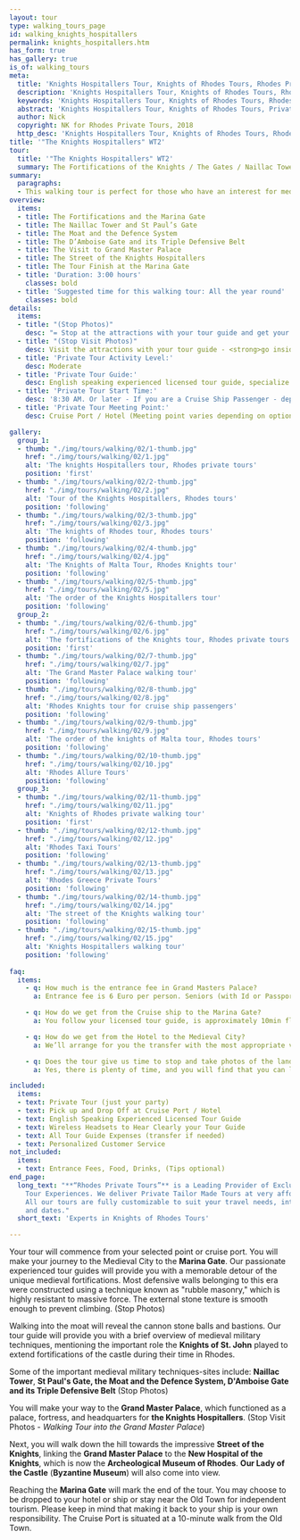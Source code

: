 ```yaml
---
layout: tour
type: walking_tours_page
id: walking_knights_hospitallers
permalink: knights_hospitallers.htm
has_form: true
has_gallery: true
is_of: walking_tours
meta:
  title: 'Knights Hospitallers Tour, Knights of Rhodes Tours, Rhodes Private Tours Greece'
  description: 'Knights Hospitallers Tour, Knights of Rhodes Tours, Rhodes Private Tours Greece'
  keywords: 'Knights Hospitallers Tour, Knights of Rhodes Tours, Rhodes Private Tours Greece'
  abstract: 'Knights Hospitallers Tour, Knights of Rhodes Tours, Private Tours Greece'
  author: Nick
  copyright: NK for Rhodes Private Tours, 2018
  http_desc: 'Knights Hospitallers Tour, Knights of Rhodes Tours, Rhodes Private Tours Greece'
title: '"The Knights Hospitallers" WT2'
tour:
  title: '"The Knights Hospitallers" WT2'
  summary: The Fortifications of the Knights / The Gates / Naillac Tower / The Moat and the Defense System / The Grand Master Palace
summary:
  paragraphs:
  - This walking tour is perfect for those who have an interest for medieval military architecture. The tour includes sightseeing at the Grand Master Palace where our experienced tour guides will help you at every step of the way. 
overview:
  items:
  - title: The Fortifications and the Marina Gate
  - title: The Naillac Tower and St Paul’s Gate
  - title: The Moat and the Defence System
  - title: The D’Amboise Gate and its Triple Defensive Belt
  - title: The Visit to Grand Master Palace
  - title: The Street of the Knights Hospitallers
  - title: The Tour Finish at the Marina Gate
  - title: 'Duration: 3:00 hours'
    classes: bold
  - title: 'Suggested time for this walking tour: All the year round'
    classes: bold
details:
  items:
  - title: "(Stop Photos)"
    desc: "= Stop at the attractions with your tour guide and get your photos <strong>from outside</strong> of the Sight/building"
  - title: "(Stop Visit Photos)"
    desc: Visit the attractions with your tour guide - <strong>go inside</strong> the sight/building for photos
  - title: 'Private Tour Activity Level:'
    desc: Moderate
  - title: 'Private Tour Guide:'
    desc: English speaking experienced licensed tour guide, specialize in Private Tours
  - title: 'Private Tour Start Time:'
    desc: '8:30 AM. Or later - If you are a Cruise Ship Passenger - depend on your cruise ship dock time. This walking tour is available in the evening as well'
  - title: 'Private Tour Meeting Point:'
    desc: Cruise Port / Hotel (Meeting point varies depending on option booked)

gallery:
  group_1:
  - thumb: "./img/tours/walking/02/1-thumb.jpg"
    href: "./img/tours/walking/02/1.jpg"
    alt: 'The knights Hospitallers tour, Rhodes private tours'
    position: 'first'
  - thumb: "./img/tours/walking/02/2-thumb.jpg"
    href: "./img/tours/walking/02/2.jpg"
    alt: 'Tour of the Knights Hospitallers, Rhodes tours'
    position: 'following'
  - thumb: "./img/tours/walking/02/3-thumb.jpg"
    href: "./img/tours/walking/02/3.jpg"
    alt: 'The knights of Rhodes tour, Rhodes tours'
    position: 'following'
  - thumb: "./img/tours/walking/02/4-thumb.jpg"
    href: "./img/tours/walking/02/4.jpg"
    alt: 'The Knights of Malta Tour, Rhodes Knights tour'
    position: 'following'
  - thumb: "./img/tours/walking/02/5-thumb.jpg"
    href: "./img/tours/walking/02/5.jpg"
    alt: 'The order of the Knights Hospitallers tour'
    position: 'following'
  group_2:
  - thumb: "./img/tours/walking/02/6-thumb.jpg"
    href: "./img/tours/walking/02/6.jpg"
    alt: 'The fortifications of the Knights tour, Rhodes private tours'
    position: 'first'
  - thumb: "./img/tours/walking/02/7-thumb.jpg"
    href: "./img/tours/walking/02/7.jpg"
    alt: 'The Grand Master Palace walking tour'
    position: 'following'
  - thumb: "./img/tours/walking/02/8-thumb.jpg"
    href: "./img/tours/walking/02/8.jpg"
    alt: 'Rhodes Knights tour for cruise ship passengers'
    position: 'following'
  - thumb: "./img/tours/walking/02/9-thumb.jpg"
    href: "./img/tours/walking/02/9.jpg"
    alt: 'The order of the knights of Malta tour, Rhodes tours'
    position: 'following'
  - thumb: "./img/tours/walking/02/10-thumb.jpg"
    href: "./img/tours/walking/02/10.jpg"
    alt: 'Rhodes Allure Tours'
    position: 'following'
  group_3:
  - thumb: "./img/tours/walking/02/11-thumb.jpg"
    href: "./img/tours/walking/02/11.jpg"
    alt: 'Knights of Rhodes private walking tour'
    position: 'first'
  - thumb: "./img/tours/walking/02/12-thumb.jpg"
    href: "./img/tours/walking/02/12.jpg"
    alt: 'Rhodes Taxi Tours'
    position: 'following'
  - thumb: "./img/tours/walking/02/13-thumb.jpg"
    href: "./img/tours/walking/02/13.jpg"
    alt: 'Rhodes Greece Private Tours'
    position: 'following'
  - thumb: "./img/tours/walking/02/14-thumb.jpg"
    href: "./img/tours/walking/02/14.jpg"
    alt: 'The street of the Knights walking tour'
    position: 'following'
  - thumb: "./img/tours/walking/02/15-thumb.jpg"
    href: "./img/tours/walking/02/15.jpg"
    alt: 'Knights Hospitallers walking tour'
    position: 'following'
  
faq:
  items:
    - q: How much is the entrance fee in Grand Masters Palace?
      a: Entrance fee is 6 Euro per person. Seniors (with Id or Passport), 3 Euros per person. Children under 18 years old, free

    - q: How do we get from the Cruise ship to the Marina Gate?
      a: You follow your licensed tour guide, is approximately 10min flat walk 

    - q: How do we get from the Hotel to the Medieval City?
      a: We’ll arrange for you the transfer with the most appropriate vehicle(s) to accommodate your group.

    - q: Does the tour give us time to stop and take photos of the landmarks and monuments?
      a: Yes, there is plenty of time, and you will find that you can look around and take photos of the Medieval City pretty comfortably. 

included:
  items:
  - text: Private Tour (just your party)
  - text: Pick up and Drop Off at Cruise Port / Hotel
  - text: English Speaking Experienced Licensed Tour Guide 
  - text: Wireless Headsets to Hear Clearly your Tour Guide
  - text: All Tour Guide Expenses (transfer if needed)
  - text: Personalized Customer Service
not_included:
  items:
  - text: Entrance Fees, Food, Drinks, (Tips optional)
end_page:
  long_text: "**“Rhodes Private Tours”** is a Leading Provider of Exclusive and Personalized
    Tour Experiences. We deliver Private Tailor Made Tours at very affordable rates.
    All our tours are fully customizable to suit your travel needs, interests, schedules,
    and dates."
  short_text: 'Experts in Knights of Rhodes Tours'

---
```

Your tour will commence from your selected point or cruise port. You will make your journey to the Medieval City to the **Marina Gate**. Our passionate experienced tour guides will provide you with a memorable detour of the unique medieval fortifications. Most defensive walls belonging to this era were constructed using a technique known as "rubble masonry," which is highly resistant to massive force. The external stone texture is smooth enough to prevent climbing. (Stop Photos)

Walking into the moat will reveal the cannon stone balls and bastions. Our tour guide will provide you with a brief overview of medieval military techniques, mentioning the important role the **Knights of St. John** played to extend fortifications of the castle during their time in Rhodes.

Some of the important medieval military techniques-sites include: **Naillac Tower**, **St Paul's Gate, the Moat and the Defence System, D'Amboise Gate and its Triple Defensive Belt** (Stop Photos)

You will make your way to the **Grand Master Palace**, which functioned as a palace, fortress, and headquarters for **the Knights Hospitallers**. (Stop Visit Photos - *Walking Tour into the Grand Master Palace*)

Next, you will walk down the hill towards the impressive **Street of the Knights**, linking the **Grand Master Palace** to the **New Hospital of the Knights**, which is now the **Archeological Museum of Rhodes**. **Our Lady of the Castle** (**Byzantine Museum**) will also come into view.

Reaching the **Marina Gate** will mark the end of the tour. You may choose to be dropped to your hotel or ship or stay near the Old Town for independent tourism. Please keep in mind that making it back to your ship is your own responsibility. The Cruise Port is situated at a 10-minute walk from the Old Town.